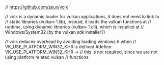 // https://github.com/zeux/volk

// volk is a dynamic loader for vulkan applications, it does not need to link to
// static libraries (vulkan-1.lib), instead, it loads the vulkan functions at
// runtime, using dynamic libraries (vulkan-1.dll), which is installed at
// Windows/System32 (by the vulkan sdk installer?)

// volk reduces overhead by avoiding loading windows.h when
// VK_USE_PLATFORM_WIN32_KHR is defined #define VK_USE_PLATFORM_WIN32_KHR ->
// this is not required, since we are not using platform related vulkan
// functions